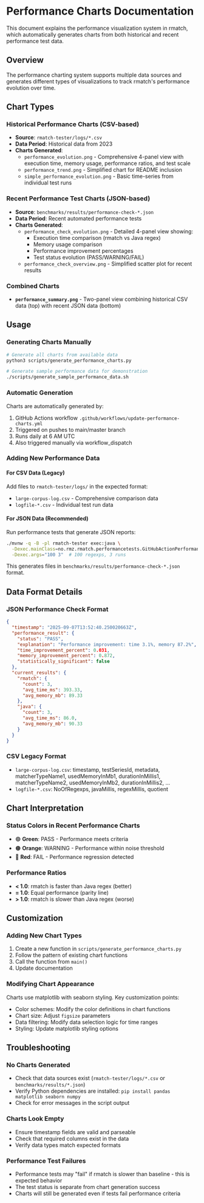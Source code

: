 # Performance Charts Documentation

This document explains the performance visualization system in rmatch, which automatically generates charts from both historical and recent performance test data.

## Overview

The performance charting system supports multiple data sources and generates different types of visualizations to track rmatch's performance evolution over time.

## Chart Types

### Historical Performance Charts (CSV-based)
- **Source**: `rmatch-tester/logs/*.csv`
- **Data Period**: Historical data from 2023
- **Charts Generated**:
  - `performance_evolution.png` - Comprehensive 4-panel view with execution time, memory usage, performance ratios, and test scale
  - `performance_trend.png` - Simplified chart for README inclusion
  - `simple_performance_evolution.png` - Basic time-series from individual test runs

### Recent Performance Test Charts (JSON-based)
- **Source**: `benchmarks/results/performance-check-*.json`
- **Data Period**: Recent automated performance tests
- **Charts Generated**:
  - `performance_check_evolution.png` - Detailed 4-panel view showing:
    - Execution time comparison (rmatch vs Java regex)
    - Memory usage comparison
    - Performance improvement percentages
    - Test status evolution (PASS/WARNING/FAIL)
  - `performance_check_overview.png` - Simplified scatter plot for recent results

### Combined Charts
- **`performance_summary.png`** - Two-panel view combining historical CSV data (top) with recent JSON data (bottom)

## Usage

### Generating Charts Manually
```bash
# Generate all charts from available data
python3 scripts/generate_performance_charts.py

# Generate sample performance data for demonstration
./scripts/generate_sample_performance_data.sh
```

### Automatic Generation
Charts are automatically generated by:
1. GitHub Actions workflow `.github/workflows/update-performance-charts.yml`
2. Triggered on pushes to main/master branch
3. Runs daily at 6 AM UTC
4. Also triggered manually via workflow_dispatch

### Adding New Performance Data

#### For CSV Data (Legacy)
Add files to `rmatch-tester/logs/` in the expected format:
- `large-corpus-log.csv` - Comprehensive comparison data
- `logfile-*.csv` - Individual test run data

#### For JSON Data (Recommended)
Run performance tests that generate JSON reports:
```bash
./mvnw -q -B -pl rmatch-tester exec:java \
  -Dexec.mainClass=no.rmz.rmatch.performancetests.GitHubActionPerformanceTestRunner \
  -Dexec.args="100 3"  # 100 regexps, 3 runs
```

This generates files in `benchmarks/results/performance-check-*.json` format.

## Data Format Details

### JSON Performance Check Format
```json
{
  "timestamp": "2025-09-07T13:52:40.250020663Z",
  "performance_result": {
    "status": "PASS",
    "explanation": "Performance improvement: time 3.1%, memory 87.2%",
    "time_improvement_percent": 0.031,
    "memory_improvement_percent": 0.872,
    "statistically_significant": false
  },
  "current_results": {
    "rmatch": {
      "count": 3,
      "avg_time_ms": 393.33,
      "avg_memory_mb": 89.33
    },
    "java": {
      "count": 3,
      "avg_time_ms": 86.0,
      "avg_memory_mb": 90.33
    }
  }
}
```

### CSV Legacy Format
- `large-corpus-log.csv`: timestamp, testSeriesId, metadata, matcherTypeName1, usedMemoryInMb1, durationInMillis1, matcherTypeName2, usedMemoryInMb2, durationInMillis2, ...
- `logfile-*.csv`: NoOfRegexps, javaMillis, regexMillis, quotient

## Chart Interpretation

### Status Colors in Recent Performance Charts
- 🟢 **Green**: PASS - Performance meets criteria
- 🟠 **Orange**: WARNING - Performance within noise threshold
- 🔴 **Red**: FAIL - Performance regression detected

### Performance Ratios
- **< 1.0**: rmatch is faster than Java regex (better)
- **= 1.0**: Equal performance (parity line)
- **> 1.0**: rmatch is slower than Java regex (worse)

## Customization

### Adding New Chart Types
1. Create a new function in `scripts/generate_performance_charts.py`
2. Follow the pattern of existing chart functions
3. Call the function from `main()`
4. Update documentation

### Modifying Chart Appearance
Charts use matplotlib with seaborn styling. Key customization points:
- Color schemes: Modify the color definitions in chart functions
- Chart size: Adjust `figsize` parameters
- Data filtering: Modify data selection logic for time ranges
- Styling: Update matplotlib styling options

## Troubleshooting

### No Charts Generated
- Check that data sources exist (`rmatch-tester/logs/*.csv` or `benchmarks/results/*.json`)
- Verify Python dependencies are installed: `pip install pandas matplotlib seaborn numpy`
- Check for error messages in the script output

### Charts Look Empty
- Ensure timestamp fields are valid and parseable
- Check that required columns exist in the data
- Verify data types match expected formats

### Performance Test Failures
- Performance tests may "fail" if rmatch is slower than baseline - this is expected behavior
- The test status is separate from chart generation success
- Charts will still be generated even if tests fail performance criteria